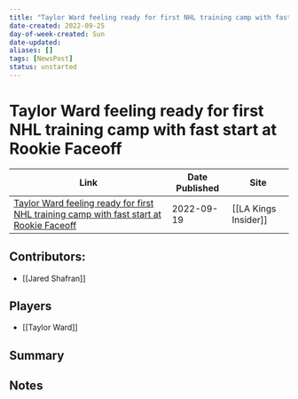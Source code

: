 ```yaml
---
title: "Taylor Ward feeling ready for first NHL training camp with fast start at Rookie Faceoff"
date-created: 2022-09-25
day-of-week-created: Sun
date-updated: 
aliases: []
tags: [NewsPost]
status: unstarted
---
```


# Taylor Ward feeling ready for first NHL training camp with fast start at Rookie Faceoff

| Link | Date Published | Site |
|---|---|---|
| [Taylor Ward feeling ready for first NHL training camp with fast start at Rookie Faceoff](https://lakingsinsider.com/2022/09/19/taylor-ward-feeling-ready-for-first-nhl-training-camp-with-fast-start-at-rookie-faceoff/)  | 2022-09-19  | [[LA Kings Insider]]

## Contributors:
- [[Jared Shafran]]

## Players
- [[Taylor Ward]]

## Summary


## Notes


